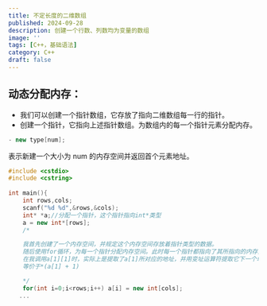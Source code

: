 ```yaml
---
title: 不定长度的二维数组
published: 2024-09-28
description: 创建一个行数、列数均为变量的数组
image: ''
tags: [C++，基础语法]
category: C++
draft: false 
---
```


## 动态分配内存：

- 我们可以创建一个指针数组，它存放了指向二维数组每一行的指针。
- 创建一个指针，它指向上述指针数组。为数组内的每一个指针元素分配内存。
```Cpp
- new type[num];
```
表示新建一个大小为 num 的内存空间并返回首个元素地址。

```Cpp
#include <cstdio>
#include <cstring>
  
int main(){
    int rows,cols;
    scanf("%d %d",&rows,&cols);
    int* *a;//分配一个指针，这个指针指向int*类型
    a = new int*[rows];
    /*

    我首先创建了一个内存空间，并规定这个内存空间存放着指针类型的数据。
    随后使用for循环，为每一个指针分配内存空间。此时每一个指针都指向了其所指向的内存空间的首个元素。
    在我调用a[1][1]时，实际上是提取了a[1]所对应的地址，并用变址运算符提取它下一个单位字节的元素；
    等价于*(a[1] + 1)

    */
    for(int i=0;i<rows;i++) a[i] = new int[cols];
   ...
```
